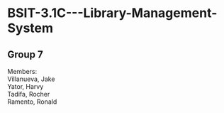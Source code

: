 # BSIT-3.1C---Library-Management-System

## Group 7 <br />
Members:<br />
Villanueva, Jake<br />
Yator, Harvy<br />
Tadifa, Rocher<br />
Ramento, Ronald<br />
